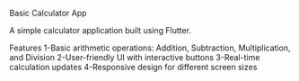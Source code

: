 Basic Calculator App

A simple calculator application built using Flutter.

Features 1-Basic arithmetic operations: Addition, Subtraction, Multiplication, and Division 2-User-friendly UI with interactive buttons 3-Real-time calculation updates 4-Responsive design for different screen sizes


